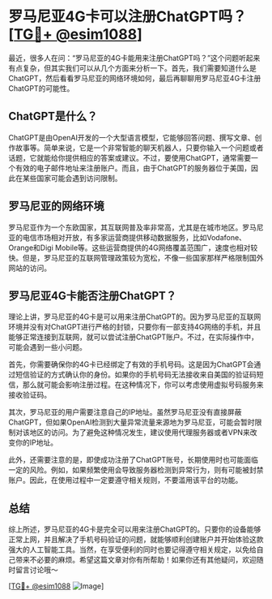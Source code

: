 # 罗马尼亚4G卡可以注册ChatGPT吗？[[TG💪+ @esim1088](https://t.me/s/esim1088)]

最近，很多人在问：“罗马尼亚的4G卡能用来注册ChatGPT吗？”这个问题听起来有点复杂，但其实我们可以从几个方面来分析一下。首先，我们需要知道什么是ChatGPT，然后看看罗马尼亚的网络环境如何，最后再聊聊用罗马尼亚4G卡注册ChatGPT的可能性。

## ChatGPT是什么？

ChatGPT是由OpenAI开发的一个大型语言模型，它能够回答问题、撰写文章、创作故事等。简单来说，它是一个非常智能的聊天机器人，只要你输入一个问题或者话题，它就能给你提供相应的答案或建议。不过，要使用ChatGPT，通常需要一个有效的电子邮件地址来注册账户。而且，由于ChatGPT的服务器位于美国，因此在某些国家可能会遇到访问限制。

## 罗马尼亚的网络环境

罗马尼亚作为一个东欧国家，其互联网普及率非常高，尤其是在城市地区。罗马尼亚的电信市场相对开放，有多家运营商提供移动数据服务，比如Vodafone、Orange和Digi Mobile等。这些运营商提供的4G网络覆盖范围广，速度也相对较快。但是，罗马尼亚的互联网管理政策较为宽松，不像一些国家那样严格限制国外网站的访问。

## 罗马尼亚4G卡能否注册ChatGPT？

理论上讲，罗马尼亚的4G卡是可以用来注册ChatGPT的。因为罗马尼亚的互联网环境并没有对ChatGPT进行严格的封锁，只要你有一部支持4G网络的手机，并且能够正常连接到互联网，就可以尝试注册ChatGPT账户。不过，在实际操作中，可能会遇到一些小问题。

首先，你需要确保你的4G卡已经绑定了有效的手机号码。这是因为ChatGPT会通过短信验证的方式确认你的身份。如果你的手机号码无法接收来自美国的验证码短信，那么就可能会影响注册过程。在这种情况下，你可以考虑使用虚拟号码服务来接收验证码。

其次，罗马尼亚的用户需要注意自己的IP地址。虽然罗马尼亚没有直接屏蔽ChatGPT，但如果OpenAI检测到大量异常流量来源地为罗马尼亚，可能会暂时限制对该地区的访问。为了避免这种情况发生，建议使用代理服务器或者VPN来改变你的IP地址。

此外，还需要注意的是，即使成功注册了ChatGPT账号，长期使用时也可能面临一定的风险。例如，如果频繁使用会导致服务器检测到异常行为，则有可能被封禁账户。因此，在使用过程中一定要遵守相关规则，不要滥用该平台的功能。

## 总结

综上所述，罗马尼亚的4G卡是完全可以用来注册ChatGPT的。只要你的设备能够正常上网，并且解决了手机号码验证的问题，就能够顺利创建账户并开始体验这款强大的人工智能工具。当然，在享受便利的同时也要记得遵守相关规定，以免给自己带来不必要的麻烦。希望这篇文章对你有所帮助！如果你还有其他疑问，欢迎随时留言讨论哦～ 

[[TG💪+ @esim1088](https://t.me/s/esim1088) ![Image](https://i.postimg.cc/4NQfJmqS/Snipaste-2025-05-13-00-14-12.png)]